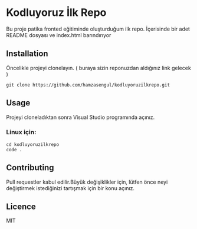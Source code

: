 # Kodluyoruz İlk Repo
Bu proje patika fronted eğitiminde oluşturduğum ilk repo. İçerisinde bir adet README dosyası ve index.html barındırıyor

## Installation
Öncelikle projeyi clonelayın. ( buraya sizin reponuzdan aldığınız link gelecek )

` git clone https://github.com/hamzasengul/kodluyoruzilkrepo.git `

## Usage
Projeyi cloneladıktan sonra Visual Studio programında açınız.

### Linux için:

``` 
cd kodluyoruzilkrepo
code . 
```

## Contributing
Pull requestler kabul edilir.Büyük değişiklikler için, lütfen önce neyi değiştirmek istediğinizi tartışmak için bir konu açınız.

## Licence

MIT
